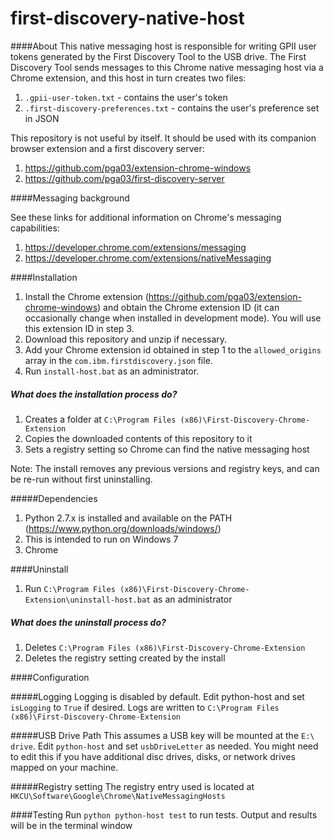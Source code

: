 # first-discovery-native-host

####About
This native messaging host is responsible for writing GPII user tokens generated by the First Discovery
Tool to the USB drive. The First Discovery Tool sends messages to this Chrome native messaging host
via a Chrome extension, and this host in turn creates two files:

1. `.gpii-user-token.txt` - contains the user's token
2. `.first-discovery-preferences.txt` - contains the user's preference set in JSON


This repository is not useful by itself. It should be used with its companion browser extension and a first discovery server:

1. https://github.com/pga03/extension-chrome-windows
2. https://github.com/pga03/first-discovery-server


####Messaging background

See these links for additional information on Chrome's messaging capabilities:

1. https://developer.chrome.com/extensions/messaging
2. https://developer.chrome.com/extensions/nativeMessaging

####Installation
1. Install the Chrome extension (https://github.com/pga03/extension-chrome-windows) and obtain
the Chrome extension ID (it can occasionally change when installed in development mode). You will use 
this extension ID in step 3.
2. Download this repository and unzip if necessary.
3. Add your Chrome extension id obtained in step 1 to the `allowed_origins` array in the `com.ibm.firstdiscovery.json` file. 
4. Run `install-host.bat` as an administrator.

##### What does the installation process do?
1. Creates a folder at `C:\Program Files (x86)\First-Discovery-Chrome-Extension`
2. Copies the downloaded contents of this repository to it
3. Sets a registry setting so Chrome can find the native messaging host

Note: The install removes any previous versions and registry keys, and can be re-run without first uninstalling. 


#####Dependencies
1. Python 2.7.x is installed and available on the PATH (https://www.python.org/downloads/windows/)
2. This is intended to run on Windows 7
3. Chrome

####Uninstall
1. Run `C:\Program Files (x86)\First-Discovery-Chrome-Extension\uninstall-host.bat` as an administrator

##### What does the uninstall process do?
1. Deletes `C:\Program Files (x86)\First-Discovery-Chrome-Extension`
2. Deletes the registry setting created by the install

####Configuration

#####Logging
Logging is disabled by default. Edit python-host and set `isLogging` to `True` if desired. Logs
are written to `C:\Program Files (x86)\First-Discovery-Chrome-Extension`

#####USB Drive Path
This assumes a USB key will be mounted at the `E:\ drive`. Edit `python-host` and set `usbDriveLetter`
as needed. You might need to edit this if you have additional disc drives, disks, or network drives
mapped on your machine.

#####Registry setting
The registry entry used is located at `HKCU\Software\Google\Chrome\NativeMessagingHosts`  

####Testing
Run `python python-host test` to run tests. Output and results will be in the terminal window
